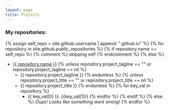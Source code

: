 ```yaml
---
layout: page
title: Projects
---
```


### My repositories:
{% assign self_repo = site.github.username | append: ".github.io" %}
{% for repository in site.github.public_repositories %}
  {% if repository.name == self_repo %}
    {% comment %} skipping self {% endcomment %}
  {% else %}
* <a href="{{ repository.html_url }}">{{ repository.name }}</a>
    {% unless repository.project_tagline == "" or repository.project_tagline == nil %}
    - {{ repository.project_tagline }}
    {% endunless %}
    {% unless repository.project_title == "" or repository.project_title == nil %}
    - {{ repository.project_title }}
    {% endunless %}
    {% for key_val in repository %}
        - {{ key_val[0] }}: {{key_val[1]}}
    {% endfor %}
  {% endif %}
{% else %}
*Oups! Looks like something went wrong!*
{% endfor %}

